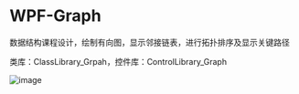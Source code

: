 # WPF-Graph
数据结构课程设计，绘制有向图，显示邻接链表，进行拓扑排序及显示关键路径

类库：ClassLibrary_Grpah，控件库：ControlLibrary_Graph

![image](https://github.com/zsy2506142020/WPF-Graph/blob/master/主窗口显示.png)
